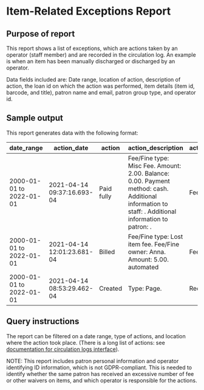 # Item-Related Exceptions Report

## Purpose of report

This report shows a list of exceptions, which are actions taken by an operator (staff member) and are recorded in the circulation log. 
An example is when an item has been manually discharged or discharged by an operator. 

Data fields included are: Date range, location of action, description of action, the loan id on which the action was performed, item details (item id, barcode, and title),
patron name and email, patron group type, and operator id.

## Sample output

This report generates data with the following format:

|date\_range|action\_date|action|action\_description|action\_result|action\_source|service\_point\_id|user\_id|fee\_fine\_id|item\_id|loan\_id|item\_barcode|patron\_group\_name|patron\_last\_name|patron\_first\_name|patron\_middle\_name|patron\_email|location\_name|service\_point\_display\_name|
|---|---|---|---|---|---|---|---|---|---|---|---|---|---|---|---|---|---|---|
|2000-01-01 to 2022-01-01|2021-04-14 09:37:16.693-04|Paid fully|Fee/Fine type: Misc Fee. Amount: 2.00. Balance: 0.00. Payment method: cash. Additional information to staff: . Additional information to patron: .|Fee/Fine|ADMINISTRATOR, DIKU|7c5abc9f-f3d7-4856-b8d7-6712462ca007|67a248eb-b259-4e7f-98d0-9b57abd1ef59|2eb2fb7c-74d2-4166-8d97-7a19379a13e1||||Graduate Student|Melnyk|Anna||anna_melnyk@epam.com|||
|2000-01-01 to 2022-01-01|2021-04-14 12:01:23.681-04|Billed|Fee/Fine type: Lost item fee. Fee/Fine owner: Anna. Amount: 5.00. automated|Fee/Fine|System||9f8c6765-db3f-4a7a-92f6-4c976b51bfdb|4279f19d-4c05-4585-bbed-0c4d14019dab|7212ba6a-8dcf-45a1-be9a-ffaa847c4423|abc46827-c595-4be3-a06e-52928bb6b447|10101|Faculty Member|Barannyk|Roman||roman_barannyk@epam.com|||
|2000-01-01 to 2022-01-01|2021-04-14 08:53:29.462-04|Created|Type: Page.|Request|Barannyk, Roman|3a40852d-49fd-4df2-a1f9-6e2641a6e91f|9f8c6765-db3f-4a7a-92f6-4c976b51bfdb||7212ba6a-8dcf-45a1-be9a-ffaa847c4423||10101|Faculty Member|Barannyk|Roman||roman_barannyk@epam.com|Annex|Circulation Desk -- Hallway|


## Query instructions

The report can be filtered on a date range, type of actions, and location where the action took place.
(There is a long list of actions: see [documentation for circulation logs interface](https://s3.amazonaws.com/foliodocs/api/mod-audit/p/circulation-logs.html)).

NOTE: This report includes patron personal information and operator identifying ID information, which is not GDPR-compliant. This is needed to identify whether the same 
patron has received an excessive number of fee or other waivers on items, and which operator is responsible for the actions.
